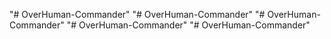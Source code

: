 "# OverHuman-Commander" 
"# OverHuman-Commander" 
"# OverHuman-Commander" 
"# OverHuman-Commander" 
"# OverHuman-Commander" 
